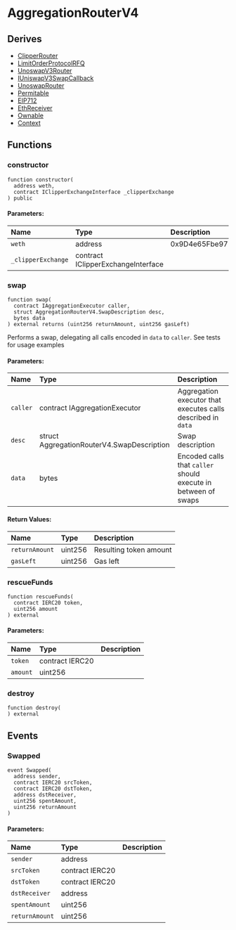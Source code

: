 # AggregationRouterV4






## Derives
- [ClipperRouter](ClipperRouter.md)
- [LimitOrderProtocolRFQ](LimitOrderProtocolRFQ.md)
- [UnoswapV3Router](UnoswapV3Router.md)
- [IUniswapV3SwapCallback](interfaces/IUniswapV3SwapCallback.md)
- [UnoswapRouter](UnoswapRouter.md)
- [Permitable](helpers/Permitable.md)
- [EIP712](https://docs.openzeppelin.com/contracts/3.x/api/drafts#EIP712)
- [EthReceiver](helpers/EthReceiver.md)
- [Ownable](https://docs.openzeppelin.com/contracts/3.x/api/access#Ownable)
- [Context](https://docs.openzeppelin.com/contracts/3.x/api/utils#Context)

## Functions
### constructor
```solidity
function constructor(
  address weth,
  contract IClipperExchangeInterface _clipperExchange
) public
```


#### Parameters:
| Name | Type | Description                                                          |
| :--- | :--- | :------------------------------------------------------------------- |
|`weth` | address |0x9D4e65Fbe9717382aC07705d8c58dD72B5eA89f5
|`_clipperExchange` | contract IClipperExchangeInterface |


### swap
```solidity
function swap(
  contract IAggregationExecutor caller,
  struct AggregationRouterV4.SwapDescription desc,
  bytes data
) external returns (uint256 returnAmount, uint256 gasLeft)
```
Performs a swap, delegating all calls encoded in `data` to `caller`. See tests for usage examples


#### Parameters:
| Name | Type | Description                                                          |
| :--- | :--- | :------------------------------------------------------------------- |
|`caller` | contract IAggregationExecutor | Aggregation executor that executes calls described in `data`
|`desc` | struct AggregationRouterV4.SwapDescription | Swap description
|`data` | bytes | Encoded calls that `caller` should execute in between of swaps

#### Return Values:
| Name                           | Type          | Description                                                                  |
| :----------------------------- | :------------ | :--------------------------------------------------------------------------- |
|`returnAmount`| uint256 | Resulting token amount
|`gasLeft`| uint256 | Gas left

### rescueFunds
```solidity
function rescueFunds(
  contract IERC20 token,
  uint256 amount
) external
```


#### Parameters:
| Name | Type | Description                                                          |
| :--- | :--- | :------------------------------------------------------------------- |
|`token` | contract IERC20 |
|`amount` | uint256 |


### destroy
```solidity
function destroy(
) external
```




## Events
### Swapped
```solidity
event Swapped(
  address sender,
  contract IERC20 srcToken,
  contract IERC20 dstToken,
  address dstReceiver,
  uint256 spentAmount,
  uint256 returnAmount
)
```


#### Parameters:
| Name | Type | Description                                                          |
| :--- | :--- | :------------------------------------------------------------------- |
|`sender` | address |
|`srcToken` | contract IERC20 |
|`dstToken` | contract IERC20 |
|`dstReceiver` | address |
|`spentAmount` | uint256 |
|`returnAmount` | uint256 | 
